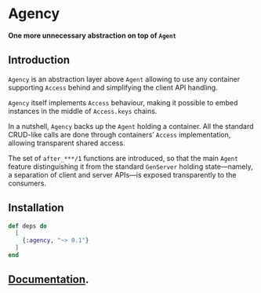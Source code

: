 # Agency

**One more unnecessary abstraction on top of `Agent`**

## Introduction

`Agency` is an abstraction layer above `Agent` allowing to use any
container supporting `Access` behind and simplifying the client API
handling.

`Agency` itself implements `Access` behaviour, making it possible to
embed instances in the middle of `Access.keys` chains.

In a nutshell, `Agency` backs up the `Agent` holding a container.
All the standard CRUD-like calls are done through containers’
`Access` implementation, allowing transparent shared access.

The set of `after_***/1` functions are introduced, so that the main
`Agent` feature distinguishing it from the standard `GenServer`
holding state—namely, a separation of client and server APIs—is
exposed transparently to the consumers.

## Installation

```elixir
def deps do
  [
    {:agency, "~> 0.1"}
  ]
end
```

## [Documentation](https://hexdocs.pm/agency).

